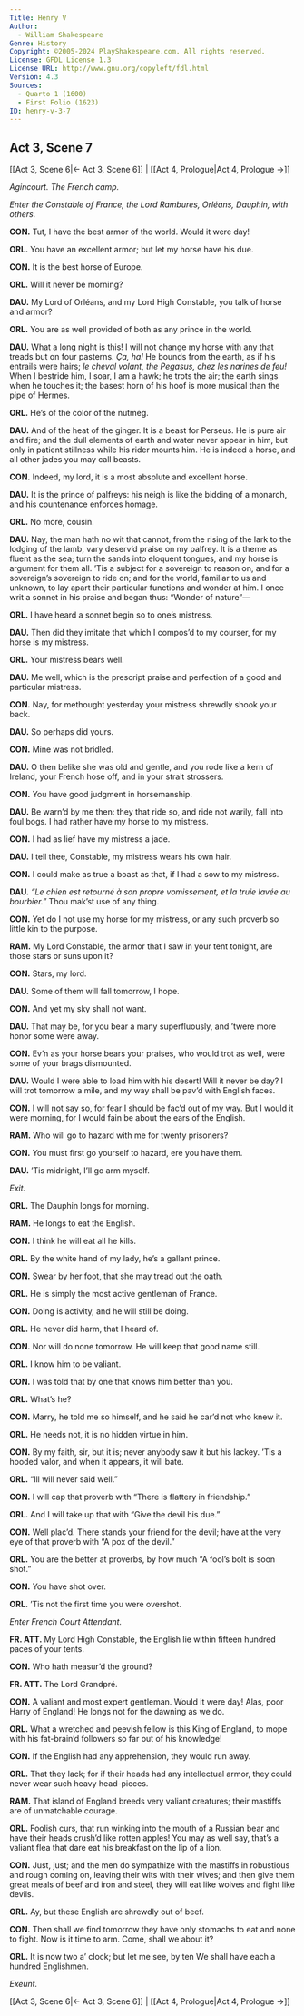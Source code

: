 ```yaml
---
Title: Henry V
Author: 
  - William Shakespeare
Genre: History
Copyright: ©2005-2024 PlayShakespeare.com. All rights reserved.
License: GFDL License 1.3
License URL: http://www.gnu.org/copyleft/fdl.html
Version: 4.3
Sources:
  - Quarto 1 (1600)
  - First Folio (1623)
ID: henry-v-3-7
---
```


## Act 3, Scene 7
[[Act 3, Scene 6|← Act 3, Scene 6]] | [[Act 4, Prologue|Act 4, Prologue →]]

*Agincourt. The French camp.*

*Enter the Constable of France, the Lord Rambures, Orléans, Dauphin, with others.*

**CON.**
Tut, I have the best armor of the world. Would it were day!

**ORL.**
You have an excellent armor; but let my horse have his due.

**CON.**
It is the best horse of Europe.

**ORL.**
Will it never be morning?

**DAU.**
My Lord of Orléans, and my Lord High Constable, you talk of horse and armor?

**ORL.**
You are as well provided of both as any prince in the world.

**DAU.**
What a long night is this! I will not change my horse with any that treads but on four pasterns. *Ça, ha!* He bounds from the earth, as if his entrails were hairs; *le cheval volant, the Pegasus, chez les narines de feu!* When I bestride him, I soar, I am a hawk; he trots the air; the earth sings when he touches it; the basest horn of his hoof is more musical than the pipe of Hermes.

**ORL.**
He’s of the color of the nutmeg.

**DAU.**
And of the heat of the ginger. It is a beast for Perseus. He is pure air and fire; and the dull elements of earth and water never appear in him, but only in patient stillness while his rider mounts him. He is indeed a horse, and all other jades you may call beasts.

**CON.**
Indeed, my lord, it is a most absolute and excellent horse.

**DAU.**
It is the prince of palfreys: his neigh is like the bidding of a monarch, and his countenance enforces homage.

**ORL.**
No more, cousin.

**DAU.**
Nay, the man hath no wit that cannot, from the rising of the lark to the lodging of the lamb, vary deserv’d praise on my palfrey. It is a theme as fluent as the sea; turn the sands into eloquent tongues, and my horse is argument for them all. ’Tis a subject for a sovereign to reason on, and for a sovereign’s sovereign to ride on; and for the world, familiar to us and unknown, to lay apart their particular functions and wonder at him. I once writ a sonnet in his praise and began thus: “Wonder of nature”⁠—

**ORL.**
I have heard a sonnet begin so to one’s mistress.

**DAU.**
Then did they imitate that which I compos’d to my courser, for my horse is my mistress.

**ORL.**
Your mistress bears well.

**DAU.**
Me well, which is the prescript praise and perfection of a good and particular mistress.

**CON.**
Nay, for methought yesterday your mistress shrewdly shook your back.

**DAU.**
So perhaps did yours.

**CON.**
Mine was not bridled.

**DAU.**
O then belike she was old and gentle, and you rode like a kern of Ireland, your French hose off, and in your strait strossers.

**CON.**
You have good judgment in horsemanship.

**DAU.**
Be warn’d by me then: they that ride so, and ride not warily, fall into foul bogs. I had rather have my horse to my mistress.

**CON.**
I had as lief have my mistress a jade.

**DAU.**
I tell thee, Constable, my mistress wears his own hair.

**CON.**
I could make as true a boast as that, if I had a sow to my mistress.

**DAU.**
*“Le chien est retourné à son propre vomissement, et la truie lavée au bourbier.”* Thou mak’st use of any thing.

**CON.**
Yet do I not use my horse for my mistress, or any such proverb so little kin to the purpose.

**RAM.**
My Lord Constable, the armor that I saw in your tent tonight, are those stars or suns upon it?

**CON.**
Stars, my lord.

**DAU.**
Some of them will fall tomorrow, I hope.

**CON.**
And yet my sky shall not want.

**DAU.**
That may be, for you bear a many superfluously, and ’twere more honor some were away.

**CON.**
Ev’n as your horse bears your praises, who would trot as well, were some of your brags dismounted.

**DAU.**
Would I were able to load him with his desert! Will it never be day? I will trot tomorrow a mile, and my way shall be pav’d with English faces.

**CON.**
I will not say so, for fear I should be fac’d out of my way. But I would it were morning, for I would fain be about the ears of the English.

**RAM.**
Who will go to hazard with me for twenty prisoners?

**CON.**
You must first go yourself to hazard, ere you have them.

**DAU.**
’Tis midnight, I’ll go arm myself.

*Exit.*

**ORL.**
The Dauphin longs for morning.

**RAM.**
He longs to eat the English.

**CON.**
I think he will eat all he kills.

**ORL.**
By the white hand of my lady, he’s a gallant prince.

**CON.**
Swear by her foot, that she may tread out the oath.

**ORL.**
He is simply the most active gentleman of France.

**CON.**
Doing is activity, and he will still be doing.

**ORL.**
He never did harm, that I heard of.

**CON.**
Nor will do none tomorrow. He will keep that good name still.

**ORL.**
I know him to be valiant.

**CON.**
I was told that by one that knows him better than you.

**ORL.**
What’s he?

**CON.**
Marry, he told me so himself, and he said he car’d not who knew it.

**ORL.**
He needs not, it is no hidden virtue in him.

**CON.**
By my faith, sir, but it is; never anybody saw it but his lackey. ’Tis a hooded valor, and when it appears, it will bate.

**ORL.**
“Ill will never said well.”

**CON.**
I will cap that proverb with “There is flattery in friendship.”

**ORL.**
And I will take up that with “Give the devil his due.”

**CON.**
Well plac’d. There stands your friend for the devil; have at the very eye of that proverb with “A pox of the devil.”

**ORL.**
You are the better at proverbs, by how much “A fool’s bolt is soon shot.”

**CON.**
You have shot over.

**ORL.**
’Tis not the first time you were overshot.

*Enter French Court Attendant.*

**FR. ATT.**
My Lord High Constable, the English lie within fifteen hundred paces of your tents.

**CON.**
Who hath measur’d the ground?

**FR. ATT.**
The Lord Grandpré.

**CON.**
A valiant and most expert gentleman. Would it were day! Alas, poor Harry of England! He longs not for the dawning as we do.

**ORL.**
What a wretched and peevish fellow is this King of England, to mope with his fat-brain’d followers so far out of his knowledge!

**CON.**
If the English had any apprehension, they would run away.

**ORL.**
That they lack; for if their heads had any intellectual armor, they could never wear such heavy head-pieces.

**RAM.**
That island of England breeds very valiant creatures; their mastiffs are of unmatchable courage.

**ORL.**
Foolish curs, that run winking into the mouth of a Russian bear and have their heads crush’d like rotten apples! You may as well say, that’s a valiant flea that dare eat his breakfast on the lip of a lion.

**CON.**
Just, just; and the men do sympathize with the mastiffs in robustious and rough coming on, leaving their wits with their wives; and then give them great meals of beef and iron and steel, they will eat like wolves and fight like devils.

**ORL.**
Ay, but these English are shrewdly out of beef.

**CON.**
Then shall we find tomorrow they have only stomachs to eat and none to fight. Now is it time to arm. Come, shall we about it?

**ORL.**
It is now two a’ clock; but let me see, by ten
We shall have each a hundred Englishmen.

*Exeunt.*

[[Act 3, Scene 6|← Act 3, Scene 6]] | [[Act 4, Prologue|Act 4, Prologue →]]